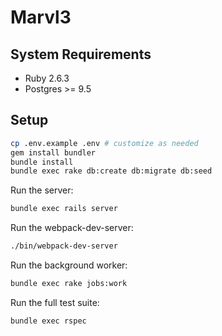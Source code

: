 # Marvl3

## System Requirements

* Ruby 2.6.3
* Postgres >= 9.5

## Setup

```bash
cp .env.example .env # customize as needed
gem install bundler
bundle install
bundle exec rake db:create db:migrate db:seed
```

Run the server:

```bash
bundle exec rails server
```

Run the webpack-dev-server:

```bash
./bin/webpack-dev-server
```

Run the background worker:

```bash
bundle exec rake jobs:work
```

Run the full test suite:

```bash
bundle exec rspec
```
